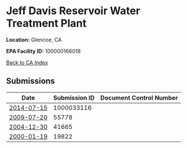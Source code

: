 # Jeff Davis Reservoir Water Treatment Plant

**Location:** Glencoe, CA

**EPA Facility ID:** 100000166018

[Back to CA Index](../../index.md)

## Submissions

| Date | Submission ID | Document Control Number |
|------|--------------|-------------------------|
| [2014-07-15](submissions/1000033116.md) | 1000033116 |  |
| [2009-07-20](submissions/55778.md) | 55778 |  |
| [2004-12-30](submissions/41665.md) | 41665 |  |
| [2000-01-19](submissions/19822.md) | 19822 |  |
